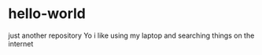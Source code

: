 # hello-world
just another repository
Yo
i like using my laptop and searching things on the internet
